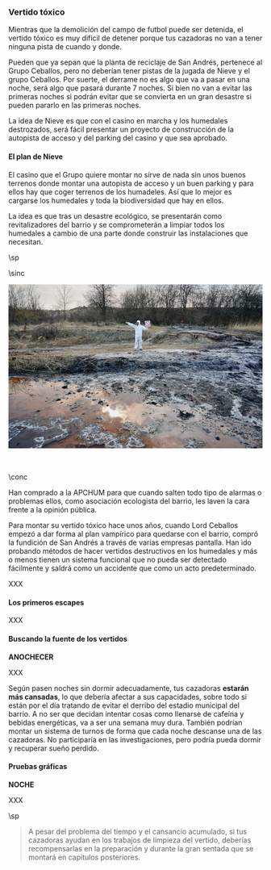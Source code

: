 ### Vertido tóxico

Mientras que la demolición del campo de futbol puede ser detenida, el vertido tóxico es muy difícil de detener porque tus cazadoras no van a tener ninguna pista de cuando y donde. 

Pueden que ya sepan que la planta de reciclaje de San Andrés, pertenece al Grupo Ceballos, pero no deberían tener pistas de la jugada de Nieve y el grupo Ceballos. Por suerte, el derrame no es algo que va a pasar en una noche, será algo que pasará durante 7 noches. Si bien no van a evitar las primeras noches si podrán evitar que se convierta en un gran desastre si pueden pararlo en las primeras noches.

La idea de Nieve es que con el casino en marcha y los humedales destrozados, será fácil presentar un proyecto de construcción de la autopista de acceso y del parking del casino y que sea aprobado.

#### El plan de Nieve

El casino que el Grupo quiere montar no sirve de nada sin unos buenos terrenos donde montar una autopista de acceso y un buen parking y para ellos hay que coger terrenos de los humadeles. Así que lo mejor es cargarse los humedales y toda la biodiversidad que hay en ellos.

La idea es que tras un desastre ecológico, se presentarán como revitalizadores del barrio y se comprometerán a limpiar todos los humedales a cambio de una parte donde construir las instalaciones que necesitan. 


\sp

\sinc

[![Scientist exploring territory emission area polluted water man in protective suit by ArtPhoto_studio](./assests/images/scientist-exploring-territory-emission-area-polluted-water-man-protective-suit.jpg "Scientist exploring territory emission area polluted water man in protective suit by ArtPhoto_studio")](https://www.freepik.com/free-photo/scientist-exploring-territory-emission-area-polluted-water-man-protective-suit_27070551.htm "Scientist exploring territory emission area polluted water man in protective suit by ArtPhoto_studio")

&nbsp;

\conc

Han comprado a la APCHUM para que cuando salten todo tipo de alarmas o problemas ellos, como asociación ecologista del barrio, les laven la cara frente a la opinión pública.

Para montar su vertido tóxico hace unos años, cuando Lord Ceballos empezó a dar forma al plan vampírico para quedarse con el barrio, compró la fundición de San Andrés a través de varias empresas pantalla. Han ido probando métodos de hacer vertidos destructivos en los humedales y más o menos tienen un sistema funcional que no pueda ser detectado fácilmente y saldrá como un accidente que como un acto predeterminado.

XXX

#### Los primeros escapes

XXX

#### Buscando la fuente de los vertidos

__ANOCHECER__

XXX

Según pasen noches sin dormir adecuadamente, tus cazadoras __estarán más cansadas__, lo que debería afectar a sus capacidades, sobre todo si están por el día tratando de evitar el derribo del estadio municipal del barrio. A no ser que decidan intentar cosas como llenarse de cafeína y bebidas energéticas, va a ser una semana muy dura. También podrían montar un sistema de turnos de forma que cada noche descanse una de las cazadoras. No participaría en las investigaciones, pero podría pueda dormir y recuperar sueño perdido.

#### Pruebas gráficas

__NOCHE__

XXX

\sp

> A pesar del problema del tiempo y el cansancio acumulado, si tus cazadoras ayudan en los trabajos de limpieza del vertido, deberías recompensarlas en la preparación y durante la gran sentada que se montará en capítulos posteriores.